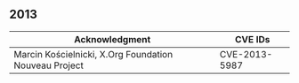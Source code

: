 ## 2013

| Acknowledgment | CVE IDs |
|----------------|---------|
| Marcin Kościelnicki, X.Org Foundation Nouveau Project | CVE-2013-5987 |
